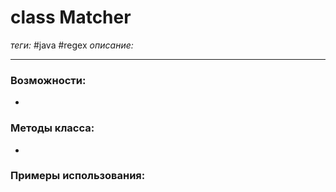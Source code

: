 # class Matcher
*теги:* #java #regex 
*описание:*

---
### Возможности:
- 
### Методы класса:
- 

### Примеры использования:
